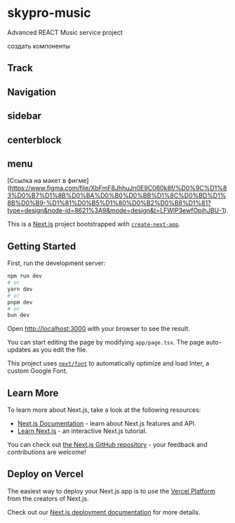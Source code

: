 # skypro-music
Advanced REACT Music service project 

<!-- Домашка № 2
1. Меню открывается/закрывается при нажатии на соответствующую иконку.
- в компоненте Nav на первой строке прописать 'use client'
<!-- - навесить обработчик события onClick на div navBurger --> 
<!-- для этого создать состояние useState const [isOpened, setIsOpened] = useState<boolean>(false) и импортировать его из REACT. 
- применить isOpened в разметке 


2. Получение данных треков из API. Также должна быть реализована логика обработки ошибок API, пользователю на экран должен выводиться соответствующий текст.
Всплывающие окна со списком исполнителей, сортировкой по годам и жанров открываются при клике на нужную категорию. При этом одновременно может быть открыта только одна категория (если пользователь нажимает на другой фильтр, первый скрывается). Списки фильтров должны быть получены из данных треков (уникальные авторы, уникальные жанры). Важно: реализовывать логику фильтрации не требуется, мы займемся этим в следующем уроке. --> 

создать компоненты 
## Track
## Navigation  
## sidebar
## centerblock 
## menu 

[Ссылка на макет в фигме]
(https://www.figma.com/file/XbFmF8JhhuJn0E9C060k8f/%D0%9C%D1%83%D0%B7%D1%8B%D0%BA%D0%B0%D0%BB%D1%8C%D0%BD%D1%8B%D0%B9-%D1%81%D0%B5%D1%80%D0%B2%D0%B8%D1%81?type=design&node-id=8621%3A9&mode=design&t=LFWlP3ewfOpihJBU-1). 


This is a [Next.js](https://nextjs.org/) project bootstrapped with [`create-next-app`](https://github.com/vercel/next.js/tree/canary/packages/create-next-app).

## Getting Started

First, run the development server:

```bash
npm run dev
# or
yarn dev
# or
pnpm dev
# or
bun dev
```

Open [http://localhost:3000](http://localhost:3000) with your browser to see the result.

You can start editing the page by modifying `app/page.tsx`. The page auto-updates as you edit the file.

This project uses [`next/font`](https://nextjs.org/docs/basic-features/font-optimization) to automatically optimize and load Inter, a custom Google Font.

## Learn More

To learn more about Next.js, take a look at the following resources:

- [Next.js Documentation](https://nextjs.org/docs) - learn about Next.js features and API.
- [Learn Next.js](https://nextjs.org/learn) - an interactive Next.js tutorial.

You can check out [the Next.js GitHub repository](https://github.com/vercel/next.js/) - your feedback and contributions are welcome!

## Deploy on Vercel

The easiest way to deploy your Next.js app is to use the [Vercel Platform](https://vercel.com/new?utm_medium=default-template&filter=next.js&utm_source=create-next-app&utm_campaign=create-next-app-readme) from the creators of Next.js.

Check out our [Next.js deployment documentation](https://nextjs.org/docs/deployment) for more details.
